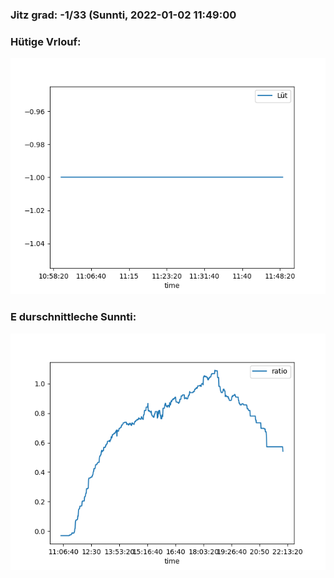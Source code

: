 ### Jitz grad: -1/33 (Sunnti, 2022-01-02 11:49:00

### Hütige Vrlouf:
![Graph](Today.png)

### E durschnittleche Sunnti:
![Graph](Sunnti.png)